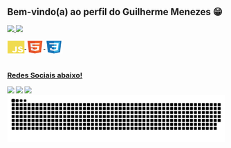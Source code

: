 ## Bem-vindo(a) ao perfil do Guilherme Menezes 😁

 <div>
   <a href="https://github.com/gfmenezes">
   <img height="180em" src="https://github-readme-stats.vercel.app/api?username=imguilhermemenezes&show_icons=true&theme=tokyonight&include_all_commits=true&count_private=true"/>
   <img height="180em" src="https://github-readme-stats.vercel.app/api/top-langs/?username=imguilhermemenezes&layout=compact&langs_count=6&theme=tokyonight"/>

</div>
<div style="display: inline_block"><br>
  <img align="center" alt="Js" height="30" width="40" src="https://raw.githubusercontent.com/devicons/devicon/master/icons/javascript/javascript-plain.svg">
  <img align="center" alt="HTML" height="30" width="40" src="https://raw.githubusercontent.com/devicons/devicon/master/icons/html5/html5-original.svg">
  <img align="center" alt="CSS" height="30" width="40" src="https://raw.githubusercontent.com/devicons/devicon/master/icons/css3/css3-original.svg">
</div>
 
 <br>
 
  ### Redes Sociais abaixo!
 
<div>
  <a href="https://instagram.com/menedevsp" target="_blank"><img src="https://img.shields.io/badge/-Instagram-%23E4405F?style=for-the-badge&logo=instagram&logoColor=white" target="_blank"></a>
  <a href="https://linkedin.com/in/guilhermefmenezes" target="_blank"><img src="https://img.shields.io/badge/LinkedIn-0077B5?style=for-the-badge&logo=linkedin&logoColor=white" target="_blank"></a>
  <a href = "mailto:gmene1731@gmail.com"><img src="https://img.shields.io/badge/-Gmail-%23333?style=for-the-badge&logo=gmail&logoColor=white" target="_blank"></a>
 
  <picture>
    <source media="(prefers-color-scheme: dark)" srcset="https://raw.githubusercontent.com/imguilhermemenezes/imguilhermemenezes/output/github-contribution-grid-snake-dark.svg">
    <source media="(prefers-color-scheme: light)" srcset="https://raw.githubusercontent.com/imguilhermemenezes/imguilhermemenezes/output/github-contribution-grid-snake.svg">
    <img alt="github contribution grid snake animation" src="https://raw.githubusercontent.com/imguilhermemenezes/imguilhermemenezes/output/github-contribution-grid-snake.svg">
  </picture>

</div>

